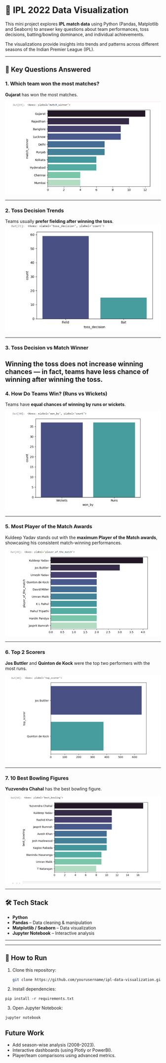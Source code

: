# 🏏 IPL 2022 Data Visualization

This mini project explores **IPL match data** using Python (Pandas, Matplotlib and Seaborn) to answer key questions about team performances, toss decisions, batting/bowling dominance, and individual achievements.

The visualizations provide insights into trends and patterns across different seasons of the Indian Premier League (IPL).

---

## 📌 Key Questions Answered

### 1. Which team won the most matches?

**Gujarat** has won the most matches.

![Most Matches Won](./images/winning_team.png)

---

### 2. Toss Decision Trends

Teams usually **prefer fielding after winning the toss**.
![Toss Decision Trends](./images/toss_decision.png)

---

### 3. Toss Decision vs Match Winner

## **Winning the toss does not increase winning chances** — in fact, teams have **less chance of winning after winning the toss**.

### 4. How Do Teams Win? (Runs vs Wickets)

Teams have **equal chances of winning by runs or wickets**.

![Wins by Runs vs Wickets](./images/runs_wkts.png)

---

### 5. Most Player of the Match Awards

Kuldeep Yadav stands out with the **maximum Player of the Match awards**, showcasing his consistent match-winning performances.

![Most Player of the Match](./images/potm.png)

---

### 6. Top 2 Scorers

**Jos Buttler** and **Quinton de Kock** were the top two performers with the most runs.

![Top Scorers](./images/top_scorer.png)

---

### 7. 10 Best Bowling Figures

**Yuzvendra Chahal** has the best bowling figure.

![Best Bowling Figures](./images/top_bowling.png)

---

## 🛠️ Tech Stack

- **Python**
- **Pandas** – Data cleaning & manipulation
- **Matplotlib / Seaborn** – Data visualization
- **Jupyter Notebook** – Interactive analysis

---

---

## 🚀 How to Run

1. Clone this repository:

   ```bash
   git clone https://github.com/yourusername/ipl-data-visualization.git
   ```

2. Install dependencies:

```
pip install -r requirements.txt
```

3. Open Jupyter Notebook:

```
jupyter notebook
```

## Future Work

- Add season-wise analysis (2008–2023).
- Interactive dashboards (using Plotly or PowerBI).
- Player/team comparisons using advanced metrics.
